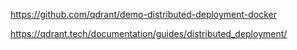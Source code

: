 https://github.com/qdrant/demo-distributed-deployment-docker

https://qdrant.tech/documentation/guides/distributed_deployment/
